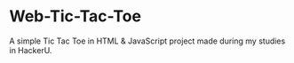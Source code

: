 # Web-Tic-Tac-Toe
A simple Tic Tac Toe in HTML &amp; JavaScript project made during my studies in HackerU.
